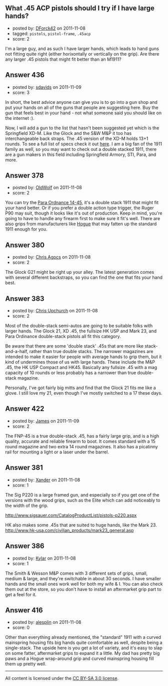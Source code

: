 ## What .45 ACP pistols should I try if I have large hands?

- posted by: [DForck42](https://stackexchange.com/users/-1/124-dforck42) on 2011-11-08
- tagged: `pistols`, `pistol-frame`, `.45acp`
- score: 2

<p>I'm a large guy, and as such I have larger hands, which leads to hand guns not fitting quite right (either horixontally or vertically on the grip).  Are there any larger .45 pistols that might fit better than an M1911? </p>



## Answer 436

- posted by: [sdavids](https://stackexchange.com/users/-1/150-sdavids) on 2011-11-09
- score: 3

<p>In short, the best advice anyone can give you is to go into a gun shop and put your hands on all of the guns that people are suggesting here. Buy the gun that feels best in your hand - not what someone said you should like on the internet :).</p>

<p>Now, I will add a gun to the list that hasn't been suggested yet which is the Springfield XD-M. Like the Glock and the S&amp;W M&amp;P it too has interchangeable back straps. The .45 version of the XD-M holds 13+1 rounds. To see a full list of specs check it out <a href="http://www.the-m-factor.com/html/specs_6.html" rel="nofollow">here</a>. I am a big fan of the 1911 family as well, so you may want to check out a double stacked 1911, there are a gun makers in this field including Springfield Armory, STI, Para, and more.</p>



## Answer 378

- posted by: [OldWolf](https://stackexchange.com/users/-1/111-oldwolf) on 2011-11-08
- score: 2

<p>You can try the <a href="http://www.para-usa.com/new/product_pistol.php?id=69" rel="nofollow">Para Ordnance 14-45</a>, it's a double stack 1911 that might fit your hand better. Or if you prefer a double action type trigger, the Ruger P90 may suit, though it looks like it's out of production. Keep in mind, you're going to have to handle any firearm first to make sure it fit's well. There are also grips from manufacturers like <a href="http://www.getgrip.com/main/overview/semi.html" rel="nofollow">Hogue</a> that may fatten up the standard 1911 enough for you.</p>



## Answer 380

- posted by: [Chris Agocs](https://stackexchange.com/users/-1/12-chris-agocs) on 2011-11-08
- score: 2

<p>The Glock G21 might be right up your alley. The latest generation comes with several different backstraps, so you can find the one that fits your hand best.</p>



## Answer 383

- posted by: [Chris Upchurch](https://stackexchange.com/users/-1/79-chris-upchurch) on 2011-11-08
- score: 2

<p>Most of the double-stack semi-autos are going to be suitable folks with larger hands.  The Glock 21, XD .45, the fullsize HK USP and Mark 23, and Para Ordinance double-stack pistols all fit this category.  </p>

<p>Be aware that there are some 'double stack' .45s that are more like stack-and-a-half, rather than true double stacks.  The narrower magazines are intended to make it easier for people with average hands to grip them, but it kind of undermines those of us with large hands.  These include the M&amp;P .45, the HK USP Compact and HK45.  Basically any fullsize .45 with a mag capacity of 10 rounds or less probably has a narrower than true double-stack magazine.</p>

<p>Personally, I've got fairly big mitts and find that the Glock 21 fits me like a glove.  I still love my 21, even though I've mostly switched to a 17 these days.</p>



## Answer 422

- posted by: [James](https://stackexchange.com/users/-1/192-james) on 2011-11-09
- score: 2

<p>The FNP-45 is a true double-stack .45, has a fairly large grip, and is a high quality, accurate and reliable firearm to boot. It comes standard with a 15 round magazine and two extra 14 round magazines. It also has a picatinny rail for mounting a light or a laser under the barrel.</p>



## Answer 381

- posted by: [Xander](https://stackexchange.com/users/-1/9-xander) on 2011-11-08
- score: 1

<p>The Sig P220 is a large framed gun, and especially so if you get one of the versions with the wood grips, such as the Elite which can add noticeably to the width of the grip.  </p>

<p><a href="http://www.sigsauer.com/CatalogProductList/pistols-p220.aspx" rel="nofollow">http://www.sigsauer.com/CatalogProductList/pistols-p220.aspx</a></p>

<p>HK also makes some .45s that are suited to huge hands, like the Mark 23. 
<a href="http://www.hk-usa.com/civilian_products/mark23_general.asp" rel="nofollow">http://www.hk-usa.com/civilian_products/mark23_general.asp</a> </p>



## Answer 386

- posted by: [Kylar](https://stackexchange.com/users/-1/152-kylar) on 2011-11-08
- score: 1

<p>The Smith &amp; Wesson M&amp;P comes with 3 different sets of grips, small, medium &amp; large, and they're switchable in about 30 seconds. I have smaller hands and the small ones work well for both my wife &amp; I. You can also check them out at the store, so you don't have to install an aftermarket grip part to get a feel for it.</p>



## Answer 416

- posted by: [alesplin](https://stackexchange.com/users/-1/104-alesplin) on 2011-11-08
- score: 0

<p>Other than everything already mentioned, the "standard" 1911 with a curved mainspring housing fits big hands quite comfortable as well, despite being a single-stack. The upside here is you get a lot of variety, and it's easy to slap on some fatter, aftermarket grips to expand it a little. My dad has pretty big paws and a Hogue wrap-around grip and curved mainspring housing fill them up pretty well.</p>




---

All content is licensed under the [CC BY-SA 3.0 license](https://creativecommons.org/licenses/by-sa/3.0/).
